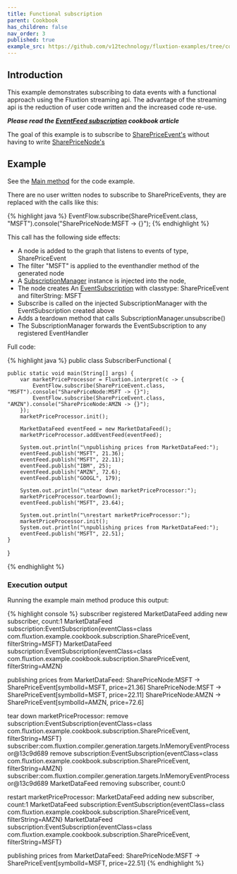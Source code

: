 ```yaml
---
title: Functional subscription 
parent: Cookbook
has_children: false
nav_order: 3
published: true
example_src: https://github.com/v12technology/fluxtion-examples/tree/cook_subscription_example/cookbook/src/main/java/com/fluxtion/example/cookbook/subscription
---
```


## Introduction

This example demonstrates subscribing to data events with a functional approach using the Fluxtion streaming api. The
advantage of the streaming api is the reduction of user code written and the increased code re-use. 

***Please read the [EventFeed subscription](subscription_imperative.html) cookbook article***

The goal of this example is to subscribe to [SharePriceEvent's]({{page.example_src}}/SharePriceEvent.java) without 
having to write [SharePriceNode's]({{page.example_src}}/imperative/SharePriceNode.java)

## Example
See the [Main method]({{page.example_src}}/functional/SubscriberFunctional.java) for the code example. 

There are no user written nodes to subscribe to SharePriceEvents, they are replaced with the calls like this:

{% highlight java %}
EventFlow.subscribe(SharePriceEvent.class, "MSFT").console("SharePriceNode:MSFT -> {}");
{% endhighlight %}

This call has the following side effects:
- A node is added to the graph that listens to events of type, SharePriceEvent
- The filter "MSFT" is applied to the eventhandler method of the generated node
- A [SubscriptionManager]({{site.fluxtion_src_runtime}}/input/SubscriptionManager.java)  instance is injected into the node, 
- The node creates An [EventSubscription]({{site.fluxtion_src_runtime}}/node/EventSubscription.java) with classtype: SharePriceEvent and filterString: MSFT 
- Subscribe is called on the injected SubscriptionManager with the EventSubscription created above
- Adds a teardown method that calls SubscriptionManager.unsubscribe() 
- The SubscriptionManager forwards the EventSubscription to any registered EventHandler

Full code:

{% highlight java %}
public class SubscriberFunctional {

    public static void main(String[] args) {
        var marketPriceProcessor = Fluxtion.interpret(c -> {
            EventFlow.subscribe(SharePriceEvent.class, "MSFT").console("SharePriceNode:MSFT -> {}");
            EventFlow.subscribe(SharePriceEvent.class, "AMZN").console("SharePriceNode:AMZN -> {}");
        });
        marketPriceProcessor.init();
    
        MarketDataFeed eventFeed = new MarketDataFeed();
        marketPriceProcessor.addEventFeed(eventFeed);
    
        System.out.println("\npublishing prices from MarketDataFeed:");
        eventFeed.publish("MSFT", 21.36);
        eventFeed.publish("MSFT", 22.11);
        eventFeed.publish("IBM", 25);
        eventFeed.publish("AMZN", 72.6);
        eventFeed.publish("GOOGL", 179);
    
        System.out.println("\ntear down marketPriceProcessor:");
        marketPriceProcessor.tearDown();
        eventFeed.publish("MSFT", 23.64);
    
        System.out.println("\nrestart marketPriceProcessor:");
        marketPriceProcessor.init();
        System.out.println("\npublishing prices from MarketDataFeed:");
        eventFeed.publish("MSFT", 22.51);
    }

}

{% endhighlight %}

### Execution output

Running the example main method produce this output:

{% highlight console %}
subscriber registered
MarketDataFeed adding new subscriber, count:1
MarketDataFeed subscription:EventSubscription{eventClass=class com.fluxtion.example.cookbook.subscription.SharePriceEvent, filterString=MSFT}
MarketDataFeed subscription:EventSubscription{eventClass=class com.fluxtion.example.cookbook.subscription.SharePriceEvent, filterString=AMZN}

publishing prices from MarketDataFeed:
SharePriceNode:MSFT -> SharePriceEvent[symbolId=MSFT, price=21.36]
SharePriceNode:MSFT -> SharePriceEvent[symbolId=MSFT, price=22.11]
SharePriceNode:AMZN -> SharePriceEvent[symbolId=AMZN, price=72.6]

tear down marketPriceProcessor:
remove subscription:EventSubscription{eventClass=class com.fluxtion.example.cookbook.subscription.SharePriceEvent, filterString=MSFT} subscriber:com.fluxtion.compiler.generation.targets.InMemoryEventProcessor@13c9d689
remove subscription:EventSubscription{eventClass=class com.fluxtion.example.cookbook.subscription.SharePriceEvent, filterString=AMZN} subscriber:com.fluxtion.compiler.generation.targets.InMemoryEventProcessor@13c9d689
MarketDataFeed removing subscriber, count:0

restart marketPriceProcessor:
MarketDataFeed adding new subscriber, count:1
MarketDataFeed subscription:EventSubscription{eventClass=class com.fluxtion.example.cookbook.subscription.SharePriceEvent, filterString=AMZN}
MarketDataFeed subscription:EventSubscription{eventClass=class com.fluxtion.example.cookbook.subscription.SharePriceEvent, filterString=MSFT}

publishing prices from MarketDataFeed:
SharePriceNode:MSFT -> SharePriceEvent[symbolId=MSFT, price=22.51]
{% endhighlight %}

